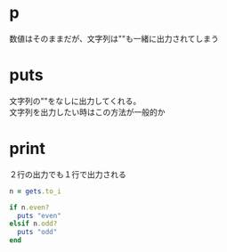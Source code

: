 # p
数値はそのままだが、文字列は""も一緒に出力されてしまう

# puts
文字列の""をなしに出力してくれる。  
文字列を出力したい時はこの方法が一般的か　　

# print
２行の出力でも１行で出力される　　

```ruby
n = gets.to_i

if n.even?
  puts "even"
elsif n.odd?
  puts "odd"
end
```
